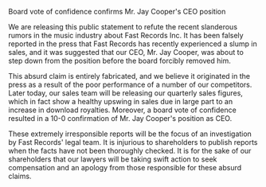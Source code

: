 Board vote of confidence confirms Mr. Jay Cooper's CEO position

 

We are releasing this public statement to refute the recent slanderous rumors in the music industry about Fast Records Inc. It has been falsely reported in the press that Fast Records has recently experienced a slump in sales, and it was suggested that our CEO, Mr. Jay Cooper, was about to step down from the position before the board forcibly removed him.

 

This absurd claim is entirely fabricated, and we believe it originated in the press as a result of the poor performance of a number of our competitors. Later today, our sales team will be releasing our quarterly sales figures, which in fact show a healthy upswing in sales due in large part to an increase in download royalties. Moreover, a board vote of confidence resulted in a 10-0 confirmation of Mr. Jay Cooper's position as CEO.

 

These extremely irresponsible reports will be the focus of an investigation by Fast Records' legal team. It is injurious to shareholders to publish reports when the facts have not been thoroughly checked. It is for the sake of our shareholders that our lawyers will be taking swift action to seek compensation and an apology from those responsible for these absurd claims.